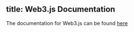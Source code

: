 title: Web3.js Documentation
---

The documentation for Web3.js can be found [here](http://web3js.readthedocs.io/en/1.0/)


